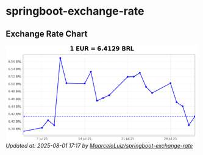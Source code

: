 # springboot-exchange-rate

<!-- EXCHANGE-RATE-START -->
## Exchange Rate Chart

![Exchange Rate Chart](charts/chart.png)*Updated at: 2025-08-01 17:17 by [MaarceloLuiz/springboot-exchange-rate](https://github.com/MaarceloLuiz/springboot-exchange-rate)*


<!-- EXCHANGE-RATE-END -->